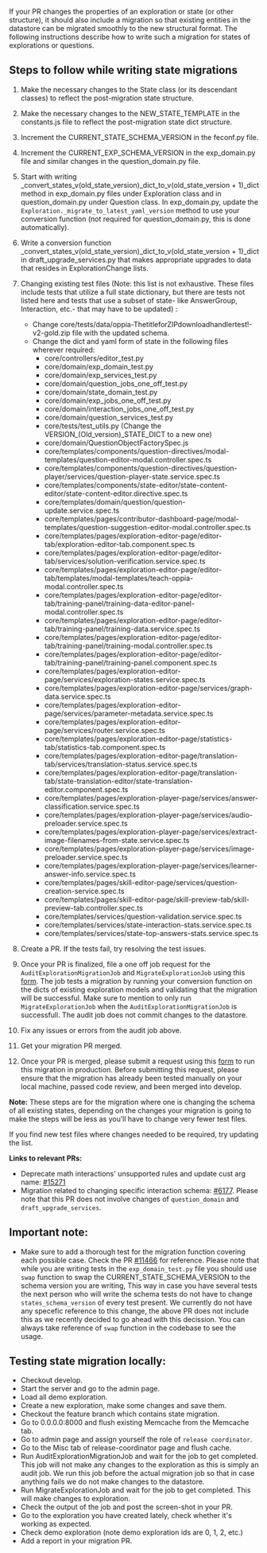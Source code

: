 If your PR changes the properties of an exploration or state (or other structure), it should also include a migration so that existing entities in the datastore can be migrated smoothly to the new structural format. The following instructions describe how to write such a migration for states of explorations or questions.

## Steps to follow while writing state migrations
1. Make the necessary changes to the State class (or its descendant classes) to reflect the post-migration state structure.
2. Make the necessary changes to the NEW_STATE_TEMPLATE in the constants.js file to reflect the post-migration state dict structure.
3. Increment the CURRENT_STATE_SCHEMA_VERSION in the feconf.py file.
4. Increment the CURRENT_EXP_SCHEMA_VERSION in the exp_domain.py file and similar changes in the question_domain.py file.
5. Start with writing _convert_states_v(old_state_version)_dict_to_v(old_state_version + 1)_dict method in exp_domain.py files under Exploration class and in question_domain.py under Question class. In exp_domain.py, update the ```Exploration._migrate_to_latest_yaml_version``` method to use your conversion function (not required for question_domain.py, this is done automatically).
6. Write a conversion function _convert_states_v(old_state_version)_dict_to_v(old_state_version + 1)_dict in draft_upgrade_services.py that makes appropriate upgrades to data that resides in ExplorationChange lists.
7. Changing existing test files (Note: this list is not exhaustive. These files include tests that utilize a full state dictionary, but there are tests not listed here and tests that use a subset of state- like AnswerGroup, Interaction, etc.- that may have to be updated) :
   - Change core/tests/data/oppia-ThetitleforZIPdownloadhandlertest!-v2-gold.zip file with the updated schema.
   - Change the dict and yaml form of state in the following files wherever required:
     - core/controllers/editor_test.py
     - core/domain/exp_domain_test.py
     - core/domain/exp_services_test.py
     - core/domain/question_jobs_one_off_test.py
     - core/domain/state_domain_test.py
     - core/domain/exp_jobs_one_off_test.py
     - core/domain/interaction_jobs_one_off_test.py
     - core/domain/question_services_test.py
     - core/tests/test_utils.py (Change the VERSION_(Old_version)_STATE_DICT to a new one)
     - core/domain/QuestionObjectFactorySpec.js
     - core/templates/components/question-directives/modal-templates/question-editor-modal.controller.spec.ts
     - core/templates/components/question-directives/question-player/services/question-player-state.service.spec.ts
     - core/templates/components/state-editor/state-content-editor/state-content-editor.directive.spec.ts
     - core/templates/domain/question/question-update.service.spec.ts
     - core/templates/pages/contributor-dashboard-page/modal-templates/question-suggestion-editor-modal.controller.spec.ts
     - core/templates/pages/exploration-editor-page/editor-tab/exploration-editor-tab.component.spec.ts
     - core/templates/pages/exploration-editor-page/editor-tab/services/solution-verification.service.spec.ts
     - core/templates/pages/exploration-editor-page/editor-tab/templates/modal-templates/teach-oppia-modal.controller.spec.ts
     - core/templates/pages/exploration-editor-page/editor-tab/training-panel/training-data-editor-panel-modal.controller.spec.ts
     - core/templates/pages/exploration-editor-page/editor-tab/training-panel/training-data.service.spec.ts
     - core/templates/pages/exploration-editor-page/editor-tab/training-panel/training-modal.controller.spec.ts
     - core/templates/pages/exploration-editor-page/editor-tab/training-panel/training-panel.component.spec.ts
     - core/templates/pages/exploration-editor-page/services/exploration-states.service.spec.ts
     - core/templates/pages/exploration-editor-page/services/graph-data.service.spec.ts
     - core/templates/pages/exploration-editor-page/services/parameter-metadata.service.spec.ts
     - core/templates/pages/exploration-editor-page/services/router.service.spec.ts
     - core/templates/pages/exploration-editor-page/statistics-tab/statistics-tab.component.spec.ts
     - core/templates/pages/exploration-editor-page/translation-tab/services/translation-status.service.spec.ts
     - core/templates/pages/exploration-editor-page/translation-tab/state-translation-editor/state-translation-editor.component.spec.ts
     - core/templates/pages/exploration-player-page/services/answer-classification.service.spec.ts
     - core/templates/pages/exploration-player-page/services/audio-preloader.service.spec.ts
     - core/templates/pages/exploration-player-page/services/extract-image-filenames-from-state.service.spec.ts
     - core/templates/pages/exploration-player-page/services/image-preloader.service.spec.ts
     - core/templates/pages/exploration-player-page/services/learner-answer-info.service.spec.ts
     - core/templates/pages/skill-editor-page/services/question-creation-service.spec.ts
     - core/templates/pages/skill-editor-page/skill-preview-tab/skill-preview-tab.controller.spec.ts
     - core/templates/services/question-validation.service.spec.ts
     - core/templates/services/state-interaction-stats.service.spec.ts
     - core/templates/services/state-top-answers-stats.service.spec.ts

8. Create a PR. If the tests fail, try resolving the test issues.
9. Once your PR is finalized, file a one off job request for the `AuditExplorationMigrationJob` and `MigrateExplorationJob` using this [form](https://docs.google.com/forms/d/e/1FAIpQLSfvYWscAn18ok06An1oQ54h1VmBHfCX8uuuV01kIvY9WX0-Ug/viewform). The job tests a migration by running your conversion function on the dicts of existing exploration models and validating that the migration will be successful. Make sure to mention to only run `MigrateExplorationJob` when the `AuditExplorationMigrationJob` is successfull. The audit job does not commit changes to the datastore.
10. Fix any issues or errors from the audit job above.
11. Get your migration PR merged.
12. Once your PR is merged, please submit a request using this [form](https://docs.google.com/forms/d/e/1FAIpQLSfvYWscAn18ok06An1oQ54h1VmBHfCX8uuuV01kIvY9WX0-Ug/viewform) to run this migration in production. Before submitting this request, please ensure that the migration has already been tested manually on your local machine, passed code review, and been merged into develop.

**Note:** These steps are for the migration where one is changing the schema of all existing states, depending on the changes your migration is going to make the steps will be less as you’ll have to change very fewer test files.

If you find new test files where changes needed to be required, try updating the list.

**Links to relevant PRs:**
 - Deprecate math interactions' unsupported rules and update cust arg name: [#15271](https://github.com/oppia/oppia/pull/15271)
 - Migration related to changing specific interaction schema: [#6177](https://github.com/oppia/oppia/pull/6177). Please note that this PR does not involve changes of ```question_domain``` and ```draft_upgrade_services```.

## Important note:

- Make sure to add a thorough test for the migration function covering each possible case. Check the PR [#11466](https://github.com/oppia/oppia/pull/11466/files) for reference. Please note that while you are writing tests in the `exp_domain_test.py` file you should use `swap` function to swap the CURRENT_STATE_SCHEMA_VERSION to the schema version you are writing, This way in case you have several tests the next person who will write the schema tests do not have to change `states_schema_version` of every test present. We currently do not have any specefic reference to this change, the above PR does not include this as we recently decided to go ahead with this decission. You can always take reference of `swap` function in the codebase to see the usage.

## Testing state migration locally:

- Checkout develop.
- Start the server and go to the admin page.
- Load all demo exploration.
- Create a new exploration, make some changes and save them.
- Checkout the feature branch which contains state migration.
- Go to 0.0.0.0:8000 and flush existing Memcache from the Memcache tab.
- Go to admin page and assign yourself the role of `release coordinator`.
- Go to the Misc tab of release-coordinator page and flush cache.
- Run AuditExplorationMigrationJob and wait for the job to get completed. This job will not make any changes to the exploration as this is simply an audit job. We run this job before the actual migration job so that in case anything fails we do not make changes to the datastore.
- Run MigrateExplorationJob and wait for the job to get completed. This will make changes to exploration.
- Check the output of the job and post the screen-shot in your PR.
- Go to the exploration you have created lately, check whether it's working as expected.
- Check demo exploration (note demo exploration ids are 0, 1, 2, etc.)
- Add a report in your migration PR.